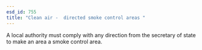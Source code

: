 ```yaml
---
esd_id: 755
title: "Clean air -  directed smoke control areas "
---
```


A local authority must comply with any direction from the secretary of state to make an area a smoke control area.

